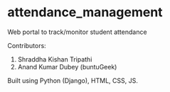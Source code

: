# attendance_management
Web portal to track/monitor student attendance

Contributors:
1. Shraddha Kishan Tripathi
2. Anand Kumar Dubey (buntuGeek)


Built using Python (Django), HTML, CSS, JS.
